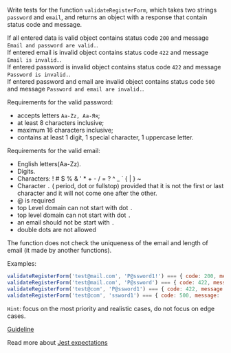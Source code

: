 Write tests for the function `validateRegisterForm`, which takes two strings `password` and `email`, and returns an object with a response that contain status code and message.

If all entered data is valid object contains status code `200` and message `Email and password are valid.`.  
If entered email is invalid object contains status code `422` and message `Email is invalid.`.  
If entered password is invalid object contains status code `422` and message `Password is invalid.`.  
If entered password and email are invalid object contains status code `500` and message `Password and email are invalid.`.  

Requirements for the valid password:
- accepts letters `Aa-Zz, Aa-Яя`;
- at least 8 characters inclusive;
- maximum 16 characters inclusive;
- contains at least 1 digit, 1 special character, 1 uppercase letter.

Requirements for the valid email:
- English letters(Aa-Zz).
- Digits.
- Characters: ! # $ % & ' * + - / = ? ^ _ ` { | } ~
- Character `.` ( period, dot or fullstop) provided that it is not the first or last character and it will not come one after the other.
- @ is required
- top Level domain can not start with dot `.` 
- top level domain can not start with dot `.`
- an email should not be start with `.`
- double dots are not allowed

The function does not check the uniqueness of the email and length of email (it made by another functions).  

Examples:
```js
validateRegisterForm('test@mail.com', 'P@ssword1!') === { code: 200, message: 'Email and password are valid.', }
validateRegisterForm('test@mail.com', 'P@ssword') === { code: 422, message: 'Password is invalid.', }
validateRegisterForm('test@com', 'P@ssword1') === { code: 422, message: 'Email is invalid.', }
validateRegisterForm('test@com', 'ssword1') === { code: 500, message: 'Password and email are invalid.', }
```

`Hint`: focus on the most priority and realistic cases, do not focus on edge cases.  

[Guideline](https://github.com/mate-academy/js_task-guideline/blob/master/README.md)

Read more about [Jest expectations](https://jestjs.io/uk/docs/expect)
